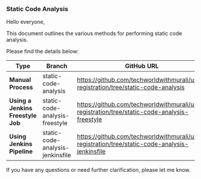 ### Static Code Analysis

Hello everyone,

This document outlines the various methods for performing static code analysis.

Please find the details below:

| Type                          | Branch                                | GitHub URL                       |
|-------------------------------|---------------------------------------|----------------------------------|
| **Manual Process**                | static-code-analysis               | https://github.com/techworldwithmurali/user-registration/tree/static-code-analysis |
| **Using a Jenkins Freestyle Job** | static-code-analysis-freestyle           | https://github.com/techworldwithmurali/user-registration/tree/static-code-analysis-freestyle |
| **Using Jenkins Pipeline**        | static-code-analysis-jenkinsfile | https://github.com/techworldwithmurali/user-registration/tree/static-code-analysis-jenkinsfile |

If you have any questions or need further clarification, please let me know.
